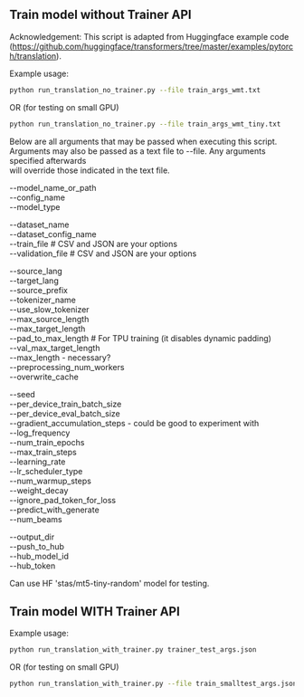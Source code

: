 ## Train model without Trainer API

Acknowledgement: This script is adapted from Huggingface example code (https://github.com/huggingface/transformers/tree/master/examples/pytorch/translation).

Example usage:

```bash
python run_translation_no_trainer.py --file train_args_wmt.txt
```

OR (for testing on small GPU)

```bash
python run_translation_no_trainer.py --file train_args_wmt_tiny.txt
```

Below are all arguments that may be passed when executing this script.  
Arguments may also be passed as a text file to --file. Any arguments specified afterwards  
will override those indicated in the text file.

--model_name_or_path  
--config_name  
--model_type  

--dataset_name  
--dataset_config_name  
--train_file  		# CSV and JSON are your options  
--validation_file  	# CSV and JSON are your options  

--source_lang  
--target_lang  
--source_prefix  
--tokenizer_name  
--use_slow_tokenizer  
--max_source_length  
--max_target_length  
--pad_to_max_length  	# For TPU training (it disables dynamic padding)  
--val_max_target_length  
--max_length  - necessary?  
--preprocessing_num_workers  
--overwrite_cache  

--seed  
--per_device_train_batch_size  
--per_device_eval_batch_size  
--gradient_accumulation_steps  - could be good to experiment with  
--log_frequency  
--num_train_epochs  
--max_train_steps  
--learning_rate  
--lr_scheduler_type  
--num_warmup_steps  
--weight_decay  
--ignore_pad_token_for_loss  
--predict_with_generate  
--num_beams  

--output_dir  
--push_to_hub  
--hub_model_id  
--hub_token  

Can use HF 'stas/mt5-tiny-random' model for testing.


## Train model WITH Trainer API

Example usage:

```bash
python run_translation_with_trainer.py trainer_test_args.json
```

OR (for testing on small GPU)

```bash
python run_translation_with_trainer.py --file train_smalltest_args.json
```
